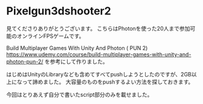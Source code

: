 # Pixelgun3dshooter2

見てくださりありがとうございます。
こちらはPhotonを使った20人まで参加可能のオンラインFPSゲームです。

Build Multiplayer Games With Unity And Photon ( PUN 2)
https://www.udemy.com/course/build-multiplayer-games-with-unity-and-photon-pun-2/
を参考にして作りました。

はじめはUnityのLibraryなども含めてすべてpushしようとしたのですが、2GB以上になって諦めました。
大容量のものをpushするよい方法を探しておきます。

今回はとりあえず自分で書いたscript部分のみを載せました。
